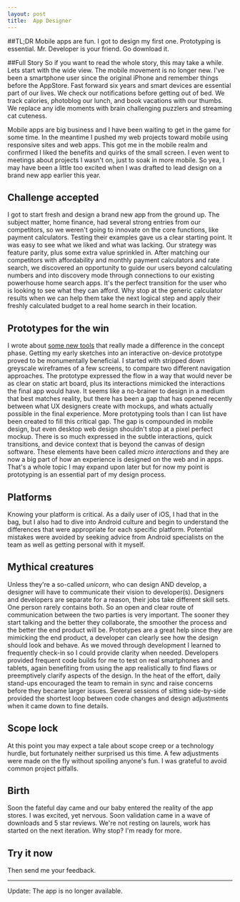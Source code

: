 ```yaml
---
layout: post
title:  App Designer
---
```


##TL;DR
Mobile apps are fun. I got to design my first one. Prototyping is essential. Mr. Developer is your friend. Go download it.<!--more-->

##Full Story
So if you want to read the whole story, this may take a while. Lets start with the wide view. The mobile movement is no longer new. I've been a smartphone user since the original iPhone and remember things before the AppStore. Fast forward six years and smart devices are essential part of our lives. We check our notifications before getting out of bed. We track calories, photoblog our lunch, and book vacations with our thumbs. We replace any idle moments with brain challenging puzzlers and streaming cat cuteness.

 Mobile apps are big business and I have been waiting to get in the game for some time. In the meantime I pushed my web projects toward mobile using responsive sites and web apps. This got me in the mobile realm and confirmed I liked the benefits and quirks of the small screen. I even went to meetings about projects I wasn't on, just to soak in more mobile. So yea, I may have been a little too excited when I was drafted to lead design on a brand new app earlier this year. 
 
## Challenge accepted
 I got to start fresh and design a brand new app from the ground up. The subject matter, home finance, had several strong entries from our competitors, so we weren't going to innovate on the core functions, like payment calculators. Testing their examples gave us a clear starting point. It was easy to see what we liked and what was lacking. Our strategy was feature parity, plus some extra value sprinkled in. After matching our competitors with affordability and monthly payment calculators and rate search, we discovered an opportunity to guide our users beyond calculating numbers and into discovery mode through connections to our existing powerhouse home search apps. It's the perfect transition for the user who is looking to see what they can afford. Why stop at the generic calculator results when we can help them take the next logical step and apply their freshly calculated budget to a real home search in their location.
 
## Prototypes for the win
 I wrote about [some new tools](http://carletondesign.com/2014/03/20/app-design-tools/) that really made a difference in the concept phase. Getting my early sketches into an interactive on-device prototype proved to be monumentally beneficial. I started with stripped down greyscale wireframes of a few screens, to compare two different navigation approaches. The prototype expressed the flow in a way that would never be as clear on static art board, plus its interactions mimicked the interactions the final app would have. 
 It seems like a no-brainer to design in a medium that best matches reality, but there has been a gap that has opened recently between what UX designers create with mockups, and whats actually possible in the final experience. More prototyping tools than I can list have been created to fill this critical gap. The gap is compounded in mobile design, but even desktop web design shouldn't stop at a pixel perfect mockup. There is so much expressed in the subtle interactions, quick transitions, and device context that is beyond the canvas of design software. These elements have been called *micro interactions* and they are now a big part of how an experience is designed on the web and in apps. That's a whole topic I may expand upon later but for now my point is prototyping is an essential part of my design process.
 
## Platforms 
Knowing your platform is critical. As a daily user of iOS, I had that in the bag, but I also had to dive into Android culture and begin to understand the differences that were appropriate for each specific platform. Potential mistakes were avoided by seeking advice from Android specialists on the team as well as getting personal with it myself. 
 
## Mythical creatures
Unless they're a so-called *unicorn*, who can design AND develop, a designer will have to communicate their vision to developer(s). Designers and developers are separate for a reason, their jobs take different skill sets. One person rarely contains both. So an open and clear route of communication between the two parties is very important. The sooner they start talking and the better they collaborate, the smoother the process and the better the end product will be. Prototypes are a great help since they are mimicking the end product, a developer can clearly see how the design should look and behave. As we moved through development I learned to frequently check-in so I could provide clarity when needed. Developers provided frequent code builds for me to test on real smartphones and tablets, again benefiting from using the app realistically to find flaws or preemptively clarify aspects of the design.  In the heat of the effort, daily stand-ups encouraged the team to remain in sync and raise concerns before they became larger issues. Several sessions of sitting side-by-side provided the shortest loop between code changes and design adjustments when it came down to fine details.
 
## Scope lock
At this point you may expect a tale about scope creep or a technology hurdle, but fortunately neither surprised us this time. A few adjustments were made on the fly without spoiling anyone's fun. I was grateful to avoid common project pitfalls. 

## Birth
Soon the fateful day came and our baby entered the reality of the app stores. I was excited, yet nervous. Soon validation came in a wave of downloads and 5 star reviews. We're not resting on laurels, work has started on the next iteration. Why stop? I'm ready for more.

## Try it now
Then send me your feedback.

---
Update: The app is no longer available.